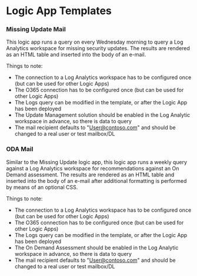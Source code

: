 # Logic App Templates
### Missing Update Mail
This logic app runs a query on every Wednesday morning to query a Log Analytics workspace for missing security updates.  The results are rendered as an HTML table and inserted into the body of an e-mail.

Things to note:
* The connection to a Log Analytics workspace has to be configured once (but can be used for other Logic Apps)
* The O365 connection has to be configured once (but can be used for other Logic Apps)
* The Logs query can be modified in the template, or after the Logic App has been deployed
* The Update Management solution should be enabled in the Log Analytic workspace in advance, so there is data to query
* The mail recipient defaults to "User@contoso.com" and should be changed to a real user or test mailbox/DL

### ODA Mail
Similar to the Missing Update logic app, this logic app runs a weekly query against a Log Analytics workspace for recommendations against an On Demand assessment.  The results are rendered as an HTML table and inserted into the body of an e-mail after additional formatting is performed by means of an optional CSS.

Things to note:
* The connection to a Log Analytics workspace has to be configured once (but can be used for other Logic Apps)
* The O365 connection has to be configured once (but can be used for other Logic Apps)
* The Logs query can be modified in the template, or after the Logic App has been deployed
* The On Demand Assessment should be enabled in the Log Analytic workspace in advance, so there is data to query
* The mail recipient defaults to "User@contoso.com" and should be changed to a real user or test mailbox/DL


